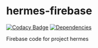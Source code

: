 # hermes-firebase

[![Codacy Badge](https://api.codacy.com/project/badge/Grade/dd6fcab8566444d486ccb79b8ec91494)](https://app.codacy.com/app/sonyccd/hermes-firebase?utm_source=github.com&utm_medium=referral&utm_content=sonyccd/hermes-firebase&utm_campaign=badger)
[![Dependencies](https://david-dm.org/sonyccd/hermes-firebase.svg)](https://david-dm.org/sonyccd/hermes-firebase)

Firebase code for project hermes
